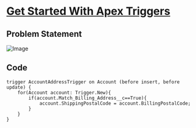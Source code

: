# [Get Started With Apex Triggers](https://trailhead.salesforce.com/en/content/learn/modules/apex_triggers/apex_triggers_intro)

## Problem Statement

![Image](https://github.com/DeependraParichha1004/Trailhead-Solutions/blob/main/Img/apex_trigger_1.PNG)

## Code
```
trigger AccountAddressTrigger on Account (before insert, before update) {
    for(Account account: Trigger.New){
        if(account.Match_Billing_Address__c==True){
            account.ShippingPostalCode = account.BillingPostalCode;
        }
    }
}

```



